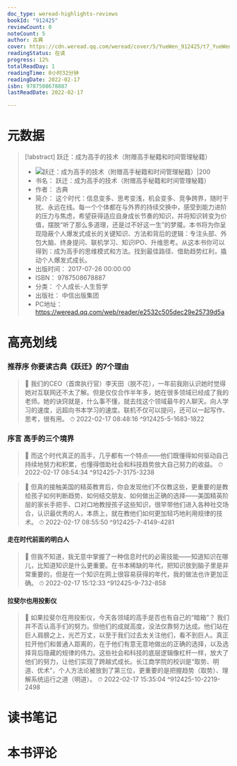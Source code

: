 ```yaml
---
doc_type: weread-highlights-reviews
bookId: "912425"
reviewCount: 0
noteCount: 5
author: 古典
cover: https://cdn.weread.qq.com/weread/cover/5/YueWen_912425/t7_YueWen_912425.jpg
readingStatus: 在读
progress: 12%
totalReadDay: 1
readingTime: 0小时32分钟
readingDate: 2022-02-17
isbn: 9787508678887
lastReadDate: 2022-02-17

---
```

# 元数据
> [!abstract] 跃迁：成为高手的技术（附赠高手秘籍和时间管理秘籍）
> - ![ 跃迁：成为高手的技术（附赠高手秘籍和时间管理秘籍）|200](https://cdn.weread.qq.com/weread/cover/5/YueWen_912425/t7_YueWen_912425.jpg)
> - 书名： 跃迁：成为高手的技术（附赠高手秘籍和时间管理秘籍）
> - 作者： 古典
> - 简介： 这个时代：信息变多、思考变浅，机会变多、竞争跨界，随时干扰、永远在线。每一个个体都在与外界的持续交换中，感受到能力进阶的压力与焦虑，希望获得适应自身成长节奏的知识，并将知识转变为价值，摆脱“听了那么多道理，还是过不好这一生”的梦魇。本书将为你呈现隐蔽个人爆发式成长的关键知识、方法和背后的逻辑：专注头部、外包大脑、终身提问、联机学习、知识IPO、升维思考。从这本书你可以得到：成为高手的思维模式和方法。找到最佳路径、借助趋势红利，撬动个人爆发式成长。
> - 出版时间： 2017-07-26 00:00:00
> - ISBN： 9787508678887
> - 分类： 个人成长-人生哲学
> - 出版社： 中信出版集团
> - PC地址：https://weread.qq.com/web/reader/e2532c505dec29e25739d5a

# 高亮划线

### 推荐序 你要读古典《跃迁》的7个理由

> 📌 我们的CEO（首席执行官）李天田（脱不花），一年前我刚认识她时觉得她对互联网还不太了解。但是仅仅合作半年多，她在很多领域已经成了我的老师。她的诀窍就是，什么事不懂，就去找这个领域最牛的人聊天。向人学习的速度，远超向书本学习的速度。联机不仅可以提问，还可以一起写作、思考，很有用。 
> ⏱ 2022-02-17 08:48:16 ^912425-5-1683-1822

### 序言 高手的三个境界

> 📌 而这个时代真正的高手，几乎都有一个特点——他们既懂得如何驱动自己持续地努力和积累，也懂得借助社会和科技趋势放大自己努力的收益。 
> ⏱ 2022-02-17 08:54:34 ^912425-7-3175-3238

> 📌 但真的接触美国的精英教育后，你会发现他们不仅教这些，更重要的是教给孩子如何判断趋势、如何结交朋友、如何做出正确的选择——美国精英阶层的家长手把手、口对口地教授孩子这些知识，很早带他们进入各种社交场合，认识最优秀的人，本质上，就在教他们如何更加轻巧地利用规律的技术。 
> ⏱ 2022-02-17 08:55:50 ^912425-7-4149-4281

#### 走在时代前面的明白人

> 📌 但我不知道，我无意中掌握了一种信息时代的必需技能——知道知识在哪儿，比知道知识是什么更重要。在书本稀缺的年代，把知识放到脑子里是非常重要的，但是在一个知识在网上很容易获得的年代，我的做法也许更加正确。 
> ⏱ 2022-02-17 15:12:33 ^912425-9-732-858

#### 拉斐尔也用投影仪

> 📌 如果拉斐尔在用投影仪，今天各领域的高手是否也有自己的“暗箱”？
   我们并不否认高手们的努力。但他们的成就高度，没法仅靠努力达成。他们站在巨人肩膀之上，光芒万丈，以至于我们过去太关注他们，看不到巨人。真正拉开他们和普通人距离的，在于他们有意无意地做出的正确的选择，以及选择背后隐藏的规律的伟力。这些社会和科技的底层逻辑像杠杆一样，放大了他们的努力，让他们实现了跨越式成长。长江商学院的校训是“取势、明道、优术”，个人方法论被放到了第三位，更重要的是把握趋势（取势）、理解系统运行之道（明道）。 
> ⏱ 2022-02-17 15:35:04 ^912425-10-2219-2498

# 读书笔记

# 本书评论

